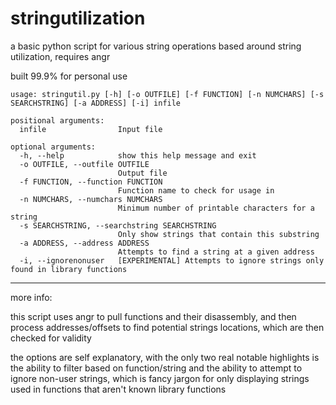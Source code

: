 # stringutilization

a basic python script for various string operations based around string utilization, requires angr

built 99.9% for personal use

```
usage: stringutil.py [-h] [-o OUTFILE] [-f FUNCTION] [-n NUMCHARS] [-s SEARCHSTRING] [-a ADDRESS] [-i] infile

positional arguments:
  infile                Input file

optional arguments:
  -h, --help            show this help message and exit
  -o OUTFILE, --outfile OUTFILE
                        Output file
  -f FUNCTION, --function FUNCTION
                        Function name to check for usage in
  -n NUMCHARS, --numchars NUMCHARS
                        Minimum number of printable characters for a string
  -s SEARCHSTRING, --searchstring SEARCHSTRING
                        Only show strings that contain this substring
  -a ADDRESS, --address ADDRESS
                        Attempts to find a string at a given address
  -i, --ignorenonuser   [EXPERIMENTAL] Attempts to ignore strings only found in library functions
```

---

more info:

this script uses angr to pull functions and their disassembly, and then process addresses/offsets to find potential strings locations, which are then checked for validity

the options are self explanatory, with the only two real notable highlights is the ability to filter based on function/string and the ability to attempt to ignore non-user strings, which is fancy jargon for only displaying strings used in functions that aren't known library functions
